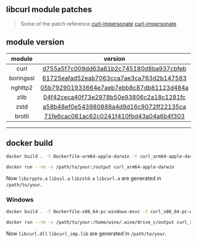 ## libcurl module patches

> Some of the patch reference [curl-impersonate](https://github.com/lwthiker/curl-impersonate) [curl-impersonate](https://github.com/lexiforest/curl-impersonate)

## module version
|      module       | version |
| :-----------------: | :-----: |
| curl | [d755a5f7c009dd63a61b2c745180d8ba937cbfeb](https://github.com/curl/curl/tree/d755a5f7c009dd63a61b2c745180d8ba937cbfeb) |
|  boringssl  | [61725eafad52eab7063cca7ae3ca763d2b147583](https://github.com/google/boringssl/blob/61725eafad52eab7063cca7ae3ca763d2b147583)  |
|  nghttp2  | [05b792901933664e7aeb7ebb8c87db81123d484a](https://github.com/nghttp2/nghttp2/tree/05b792901933664e7aeb7ebb8c87db81123d484a)  |
| zlib | [04f42ceca40f73e2978b50e93806c2a18c1281fc](https://github.com/madler/zlib/tree/04f42ceca40f73e2978b50e93806c2a18c1281fc) |
| zstd  | [a58b48ef0e543980888a4d9d16c9072ff22135ca](https://github.com/facebook/zstd/tree/a58b48ef0e543980888a4d9d16c9072ff22135ca) |
|  brotli  | [71fe6cac061ac62c0241f410fbd43a04a6b4f303](https://github.com/google/brotli/tree/71fe6cac061ac62c0241f410fbd43a04a6b4f303)  |
------------

## docker build

```bash
docker build . -f Dockerfile-arm64-apple-darwin -t curl_arm64-apple-darwin

docker run --rm -v /path/to/your:/output curl_arm64-apple-darwin
```

Now `libcrypto.a` `libssl.a` `libzstd.a` `libcurl.a` are generated in `/path/to/your`.

### Windows
```bash
docker build . -f Dockerfile-x86_64-pc-windows-msvc -t curl_x86_64-pc-windows-msvc

docker run --rm -v /path/to/your:/home/wine/.wine/drive_c/output curl_x86_64-pc-windows-msvc
```

Now `libcurl.dll` `libcurl_imp.lib` are generated in `/path/to/your`.
